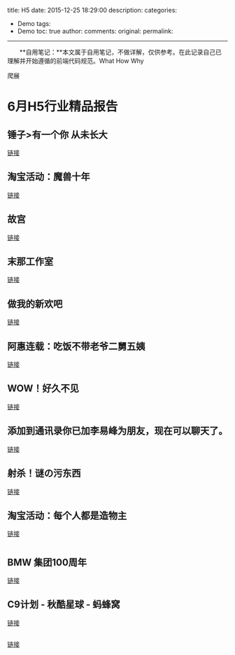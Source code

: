 title: H5
date: 2015-12-25 18:29:00
description: 
categories:
- Demo
tags:
- Demo
toc: true
author:
comments:
original:
permalink: 
---

　　**自用笔记：**本文属于自用笔记，不做详解，仅供参考。在此记录自己已理解并开始遵循的前端代码规范。What How Why
<!-- more -->

爬展

# 6月H5行业精品报告

## 锤子>有一个你 从未长大
[链接](http://www.smartisan.com/marketing/childhood/index.html "")

## 淘宝活动：魔兽十年
[链接](https://h5.m.taobao.com/app/dianying/pages/alfheim/content.html?id=689&activityId=174&theme=warcraft&s=ap&spm=dianying.ap.10.1&noVideo=true "")

## 故宫
[链接](http://nigg.treedom.cn/?dskid=ccc003&from=groupmessage&isappinstalled=0 "")

## 末那工作室
[链接](http://www.manasworkshop.com/ "")

## 做我的新欢吧
[链接](http://macalline.wanleyun.cn/newlover/ "")

## 	阿惠连载：吃饭不带老爷二舅五姨
[链接](http://www.wearewer.com/ahuistory/ "")

## WOW！好久不见
[链接](http://game.qq.com/act/a20160603wow/index.html?ADTAG=cop.innercop.news.tips&time=0.5395314670167863&from=groupmessage&isappinstalled=0 "")

## 添加到通讯录你已加李易峰为朋友，现在可以聊天了。
[链接](http://res.imtt.qq.com/h5_lyf/weixin_oauth.html?openid=obFLQjl-9YID6ytEOgziE40MTwCk&nickname=%E5%B0%8F%E5%91%86&sex=1&language=zh_CN&city=%E5%8D%97%E4%BA%AC&province=%E6%B1%9F%E8%8B%8F&country=%E4%B8%AD%E5%9B%BD&headimgurl=http%3A%2F%2Fwx.qlogo.cn%2Fmmopen%2FIcrmY2IYELr6qQ1Z6eyOEIb9WmeebDoCs7LjLN6OSrFvAbibBVfMnfbWEiaJfCJia3qobwN595mKic382nXDPOFIy68kjBGxL0ra%2F0 "")

## 射杀！谜の污东西
[链接](http://wulibiotrue.bauschlombchina.com/ "")

## 淘宝活动：每个人都是造物主
[链接](http://zwj360.im20.com.cn/?from=timeline&isappinstalled=0 "")



# 

## BMW 集团100周年
[链接](http://iframe.bmw.com.cn/cn/zh/insights/events/pool/100years/tvn100/bmwnext100_visionvehicle/index.html "")


## C9计划 - 秋酷星球 - 蚂蜂窝
[链接](https://m.mafengwo.cn/activity/plan_c9/index "")







## 
[链接]( "")